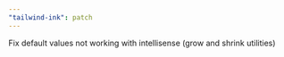 ```yaml
---
"tailwind-ink": patch
---
```


Fix default values not working with intellisense (grow and shrink utilities)

